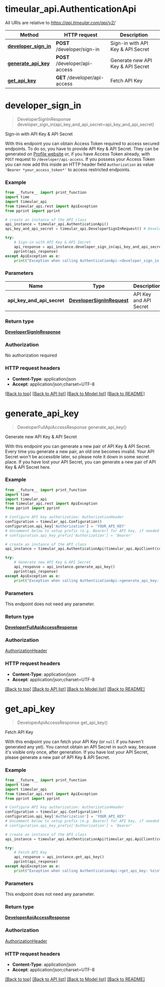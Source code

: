# timeular_api.AuthenticationApi

All URIs are relative to *https://api.timeular.com/api/v2/*

Method | HTTP request | Description
------------- | ------------- | -------------
[**developer_sign_in**](AuthenticationApi.md#developer_sign_in) | **POST** /developer/sign-in | Sign-in with API Key &amp; API Secret
[**generate_api_key**](AuthenticationApi.md#generate_api_key) | **POST** /developer/api-access | Generate new API Key &amp; API Secret
[**get_api_key**](AuthenticationApi.md#get_api_key) | **GET** /developer/api-access | Fetch API Key


# **developer_sign_in**
> DeveloperSignInResponse developer_sign_in(api_key_and_api_secret=api_key_and_api_secret)

Sign-in with API Key & API Secret

With this endpoint you can obtain Access Token required to access secured endpoints. To do so, you have to provide API Key & API Secret. They can be generated on [Profile website](https://profile.timeular.com/#/app/) or, if you have Access Token already, with `POST` request to `/developer/api-access`.  If you possess your Access Token you can now add this inside an HTTP header field  `Authorization` as value `'Bearer *your_access_token*'` to access restricted endpoints.

### Example
```python
from __future__ import print_function
import time
import timeular_api
from timeular_api.rest import ApiException
from pprint import pprint

# create an instance of the API class
api_instance = timeular_api.AuthenticationApi()
api_key_and_api_secret = timeular_api.DeveloperSignInRequest() # DeveloperSignInRequest | API Key and API Secret (optional)

try:
    # Sign-in with API Key & API Secret
    api_response = api_instance.developer_sign_in(api_key_and_api_secret=api_key_and_api_secret)
    pprint(api_response)
except ApiException as e:
    print("Exception when calling AuthenticationApi->developer_sign_in: %s\n" % e)
```

### Parameters

Name | Type | Description  | Notes
------------- | ------------- | ------------- | -------------
 **api_key_and_api_secret** | [**DeveloperSignInRequest**](DeveloperSignInRequest.md)| API Key and API Secret | [optional] 

### Return type

[**DeveloperSignInResponse**](DeveloperSignInResponse.md)

### Authorization

No authorization required

### HTTP request headers

 - **Content-Type**: application/json
 - **Accept**: application/json;charset=UTF-8

[[Back to top]](#) [[Back to API list]](../README.md#documentation-for-api-endpoints) [[Back to Model list]](../README.md#documentation-for-models) [[Back to README]](../README.md)

# **generate_api_key**
> DeveloperFullApiAccessResponse generate_api_key()

Generate new API Key & API Secret

With this endpoint you can generate a new pair of API Key & API Secret. Every time you generate a new pair, an old one becomes invalid. Your API Secret won't be accessible later, so please note it down in some secret place. If you have lost your API Secret, you can generate a new pair of API Key & API Secret here.

### Example
```python
from __future__ import print_function
import time
import timeular_api
from timeular_api.rest import ApiException
from pprint import pprint

# Configure API key authorization: AuthorizationHeader
configuration = timeular_api.Configuration()
configuration.api_key['Authorization'] = 'YOUR_API_KEY'
# Uncomment below to setup prefix (e.g. Bearer) for API key, if needed
# configuration.api_key_prefix['Authorization'] = 'Bearer'

# create an instance of the API class
api_instance = timeular_api.AuthenticationApi(timeular_api.ApiClient(configuration))

try:
    # Generate new API Key & API Secret
    api_response = api_instance.generate_api_key()
    pprint(api_response)
except ApiException as e:
    print("Exception when calling AuthenticationApi->generate_api_key: %s\n" % e)
```

### Parameters
This endpoint does not need any parameter.

### Return type

[**DeveloperFullApiAccessResponse**](DeveloperFullApiAccessResponse.md)

### Authorization

[AuthorizationHeader](../README.md#AuthorizationHeader)

### HTTP request headers

 - **Content-Type**: application/json
 - **Accept**: application/json;charset=UTF-8

[[Back to top]](#) [[Back to API list]](../README.md#documentation-for-api-endpoints) [[Back to Model list]](../README.md#documentation-for-models) [[Back to README]](../README.md)

# **get_api_key**
> DeveloperApiAccessResponse get_api_key()

Fetch API Key

With this endpoint you can fetch your API Key (or `null` if you haven't generated any yet). You cannot obtain an API Secret in such way, because it's visible only once, after generation. If you have lost your API Secret, please generate a new pair of API Key & API Secret.

### Example
```python
from __future__ import print_function
import time
import timeular_api
from timeular_api.rest import ApiException
from pprint import pprint

# Configure API key authorization: AuthorizationHeader
configuration = timeular_api.Configuration()
configuration.api_key['Authorization'] = 'YOUR_API_KEY'
# Uncomment below to setup prefix (e.g. Bearer) for API key, if needed
# configuration.api_key_prefix['Authorization'] = 'Bearer'

# create an instance of the API class
api_instance = timeular_api.AuthenticationApi(timeular_api.ApiClient(configuration))

try:
    # Fetch API Key
    api_response = api_instance.get_api_key()
    pprint(api_response)
except ApiException as e:
    print("Exception when calling AuthenticationApi->get_api_key: %s\n" % e)
```

### Parameters
This endpoint does not need any parameter.

### Return type

[**DeveloperApiAccessResponse**](DeveloperApiAccessResponse.md)

### Authorization

[AuthorizationHeader](../README.md#AuthorizationHeader)

### HTTP request headers

 - **Content-Type**: application/json
 - **Accept**: application/json;charset=UTF-8

[[Back to top]](#) [[Back to API list]](../README.md#documentation-for-api-endpoints) [[Back to Model list]](../README.md#documentation-for-models) [[Back to README]](../README.md)

